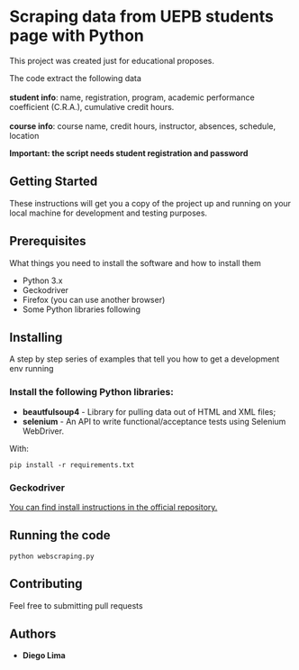 # Scraping data from UEPB students page with Python

This project was created just for educational proposes.

The code extract the following data
\
\
**student info**: name, registration, program, academic performance coefficient (C.R.A.),
        cumulative credit hours.
\
\
**course info**: course name, credit hours, instructor, absences, schedule, location

**Important: the script needs student registration and password**

## Getting Started

These instructions will get you a copy of the project up and running on your local machine for development and testing purposes.

## Prerequisites

What things you need to install the software and how to install them

* Python 3.x
* Geckodriver
* Firefox (you can use another browser)
* Some Python libraries following

## Installing

A step by step series of examples that tell you how to get a development env running

### Install the following Python libraries:

 * **beautfulsoup4** - Library for pulling data out of HTML and XML files;
 * **selenium** - An API to write functional/acceptance tests using Selenium WebDriver.

With:
```
pip install -r requirements.txt
```

### Geckodriver 

[You can find install instructions in the official repository.](https://github.com/mozilla/geckodriver/releases)


## Running the code

```
python webscraping.py
```

## Contributing

Feel free to submitting pull requests

## Authors

* **Diego Lima**

## 
